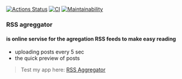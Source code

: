 [![Actions Status](https://github.com/therelyona/frontend-project-11/actions/workflows/hexlet-check.yml/badge.svg)](https://github.com/therelyona/frontend-project-11/actions)
[![CI](https://github.com/therelyona/frontend-project-11/actions/workflows/tests.yml/badge.svg)](https://github.com/therelyona/frontend-project-11/actions/workflows/tests.yml)
[![Maintainability](https://api.codeclimate.com/v1/badges/96800a491c2fd64ddfde/maintainability)](https://codeclimate.com/github/therelyona/frontend-project-11/maintainability)

### RSS agreggator 
#### is online servise for the agregation RSS feeds to make easy reading

* uploading posts every 5 sec
* the quick preview of posts

> Test my app here: [RSS Aggregator](https://frontend-project-11-ten-kappa.vercel.app/)